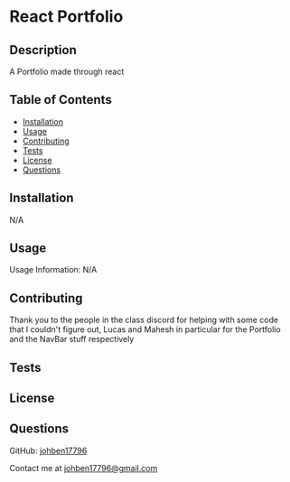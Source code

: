 # React Portfolio

## Description

A Portfolio made through react

## Table of Contents

- [Installation](#installation)
- [Usage](#usage)
- [Contributing](#contributing)
- [Tests](#tests)
- [License](#license)
- [Questions](#questions)
## Installation

N/A 

## Usage

Usage Information: N/A

## Contributing

Thank you to the people in the class discord for helping with some code that I couldn't figure out, Lucas and Mahesh in particular for the Portfolio and the NavBar stuff respectively

## Tests



## License



## Questions

GitHub: [johben17796](https://github.com/johben17796)

Contact me at johben17796@gmail.com